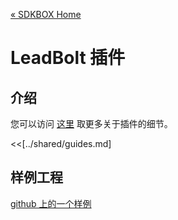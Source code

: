 [&#171; SDKBOX Home](http://sdkbox.com)

<h1>LeadBolt 插件</h1>

## 介绍

您可以访问 [这里](http://www.cocos2d-x.org/sdkbox/leadbolt) 取更多关于插件的细节。

<<[../shared/guides.md]


## 样例工程

[github 上的一个样例](https://github.com/sdkbox/sdkbox-sample-leadbolt)
